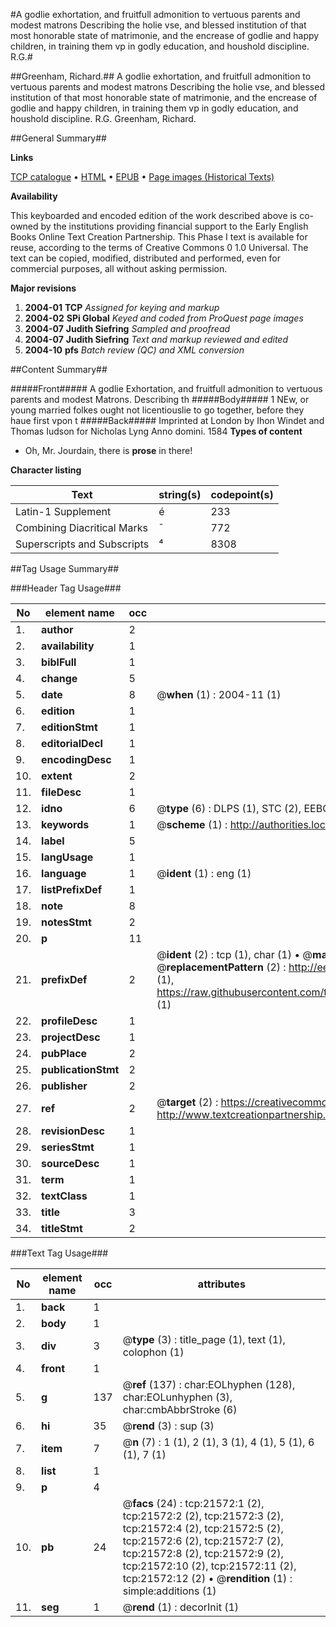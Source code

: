 #A godlie exhortation, and fruitfull admonition to vertuous parents and modest matrons Describing the holie vse, and blessed institution of that most honorable state of matrimonie, and the encrease of godlie and happy children, in training them vp in godly education, and houshold discipline. R.G.#

##Greenham, Richard.##
A godlie exhortation, and fruitfull admonition to vertuous parents and modest matrons Describing the holie vse, and blessed institution of that most honorable state of matrimonie, and the encrease of godlie and happy children, in training them vp in godly education, and houshold discipline. R.G.
Greenham, Richard.

##General Summary##

**Links**

[TCP catalogue](http://www.ota.ox.ac.uk/tcp/)  • 
[HTML](http://tei.it.ox.ac.uk/tcp/Texts-HTML/free/A01/A01383.html)  • 
[EPUB](http://tei.it.ox.ac.uk/tcp/Texts-EPUB/free/A01/A01383.epub) • 
[Page images (Historical Texts)](https://data.historicaltexts.jisc.ac.uk/view?pubId=eebo-99856056e&pageId=eebo-99856056e-21572-1)

**Availability**

This keyboarded and encoded edition of the
	       work described above is co-owned by the institutions
	       providing financial support to the Early English Books
	       Online Text Creation Partnership. This Phase I text is
	       available for reuse, according to the terms of Creative
	       Commons 0 1.0 Universal. The text can be copied,
	       modified, distributed and performed, even for
	       commercial purposes, all without asking permission.

**Major revisions**

1. __2004-01__ __TCP__ *Assigned for keying and markup*
1. __2004-02__ __SPi Global__ *Keyed and coded from ProQuest page images*
1. __2004-07__ __Judith Siefring__ *Sampled and proofread*
1. __2004-07__ __Judith Siefring__ *Text and markup reviewed and edited*
1. __2004-10__ __pfs__ *Batch review (QC) and XML conversion*

##Content Summary##

#####Front#####
A godlie Exhortation, and fruitfull admonition to vertuous parents and modest Matrons. Describing th
#####Body#####
1 NEw, or young married folkes ought not licentiouslie to go together, before they haue first vpon t
#####Back#####
Imprinted at London by Ihon Windet and Thomas Iudson for Nicholas Lyng Anno domini. 1584
**Types of content**

  * Oh, Mr. Jourdain, there is **prose** in there!

**Character listing**


|Text|string(s)|codepoint(s)|
|---|---|---|
|Latin-1 Supplement|é|233|
|Combining             Diacritical Marks|̄|772|
|Superscripts             and Subscripts|⁴|8308|

##Tag Usage Summary##

###Header Tag Usage###

|No|element name|occ|attributes|
|---|---|---|---|
|1.|__author__|2||
|2.|__availability__|1||
|3.|__biblFull__|1||
|4.|__change__|5||
|5.|__date__|8| @__when__ (1) : 2004-11 (1)|
|6.|__edition__|1||
|7.|__editionStmt__|1||
|8.|__editorialDecl__|1||
|9.|__encodingDesc__|1||
|10.|__extent__|2||
|11.|__fileDesc__|1||
|12.|__idno__|6| @__type__ (6) : DLPS (1), STC (2), EEBO-CITATION (1), PROQUEST (1), VID (1)|
|13.|__keywords__|1| @__scheme__ (1) : http://authorities.loc.gov/ (1)|
|14.|__label__|5||
|15.|__langUsage__|1||
|16.|__language__|1| @__ident__ (1) : eng (1)|
|17.|__listPrefixDef__|1||
|18.|__note__|8||
|19.|__notesStmt__|2||
|20.|__p__|11||
|21.|__prefixDef__|2| @__ident__ (2) : tcp (1), char (1)  •  @__matchPattern__ (2) : ([0-9\-]+):([0-9IVX]+) (1), (.+) (1)  •  @__replacementPattern__ (2) : http://eebo.chadwyck.com/downloadtiff?vid=$1&page=$2 (1), https://raw.githubusercontent.com/textcreationpartnership/Texts/master/tcpchars.xml#$1 (1)|
|22.|__profileDesc__|1||
|23.|__projectDesc__|1||
|24.|__pubPlace__|2||
|25.|__publicationStmt__|2||
|26.|__publisher__|2||
|27.|__ref__|2| @__target__ (2) : https://creativecommons.org/publicdomain/zero/1.0/ (1), http://www.textcreationpartnership.org/docs/. (1)|
|28.|__revisionDesc__|1||
|29.|__seriesStmt__|1||
|30.|__sourceDesc__|1||
|31.|__term__|1||
|32.|__textClass__|1||
|33.|__title__|3||
|34.|__titleStmt__|2||


###Text Tag Usage###

|No|element name|occ|attributes|
|---|---|---|---|
|1.|__back__|1||
|2.|__body__|1||
|3.|__div__|3| @__type__ (3) : title_page (1), text (1), colophon (1)|
|4.|__front__|1||
|5.|__g__|137| @__ref__ (137) : char:EOLhyphen (128), char:EOLunhyphen (3), char:cmbAbbrStroke (6)|
|6.|__hi__|35| @__rend__ (3) : sup (3)|
|7.|__item__|7| @__n__ (7) : 1 (1), 2 (1), 3 (1), 4 (1), 5 (1), 6 (1), 7 (1)|
|8.|__list__|1||
|9.|__p__|4||
|10.|__pb__|24| @__facs__ (24) : tcp:21572:1 (2), tcp:21572:2 (2), tcp:21572:3 (2), tcp:21572:4 (2), tcp:21572:5 (2), tcp:21572:6 (2), tcp:21572:7 (2), tcp:21572:8 (2), tcp:21572:9 (2), tcp:21572:10 (2), tcp:21572:11 (2), tcp:21572:12 (2)  •  @__rendition__ (1) : simple:additions (1)|
|11.|__seg__|1| @__rend__ (1) : decorInit (1)|
